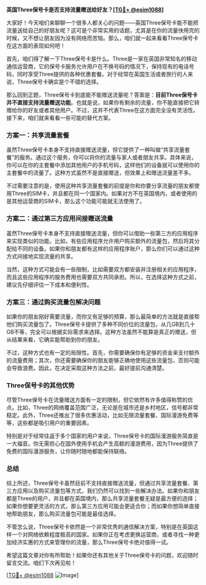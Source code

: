 **英国Three保号卡是否支持流量赠送给好友？[[TG💪+ @esim1088](https://t.me/s/esim1088)]**

大家好！今天咱们来聊聊一个很多人都关心的问题——英国Three保号卡能不能把流量送给自己的好朋友呢？这可是个非常实用的话题，尤其是在你的流量快用完的时候，又不想让朋友因为没有网络而苦恼。那么，咱们就一起来看看Three保号卡在这方面的表现如何吧！

首先，咱们得了解一下Three保号卡是什么。Three是一家在英国非常知名的移动通信运营商，它的保号卡服务允许用户在不换号码的情况下，保持现有的电话号码，同时享受Three提供的各种优惠套餐。对于经常在英国生活或者旅行的人来说，Three保号卡确实是个不错的选择。

那么回到正题，Three保号卡到底能不能赠送流量呢？答案是：**目前Three保号卡并不直接支持流量赠送功能**。也就是说，如果你有剩余的流量，你不能直接把它转赠给你的好友或者其他用户。不过，这并不代表Three在这方面完全没有灵活性。接下来，咱们就来看看一些可能的替代方案。

### 方案一：共享流量套餐

虽然Three保号卡本身不支持直接赠送流量，但它提供了一种叫做“共享流量套餐”的服务。通过这个服务，你可以将你的流量与家人或者朋友共享。具体来说，你可以在你的主套餐中添加其他用户的手机号码，这样他们的设备就可以使用你的主套餐中的流量了。这种方式虽然不是直接赠送，但效果上和赠送流量差不多。

不过需要注意的是，使用这种共享流量套餐的前提是你和你要分享流量的朋友都使用Three的SIM卡，并且都在同一个国家内。如果对方不在英国境内，或者使用的是其他运营商的SIM卡，那么这个功能可能就无法使用了。

### 方案二：通过第三方应用间接赠送流量

虽然Three保号卡本身不支持直接赠送流量，但你可以借助一些第三方的应用程序来实现类似的功能。比如，有些应用程序允许用户购买额外的流量包，然后将其分配给不同的设备。如果你和朋友都有这样的应用程序账户，那么你们可以通过这种方式间接地实现流量的共享。

当然，这种方式可能会有一些限制，比如需要双方都安装并注册相关的应用程序，而且这些应用程序的服务费用也需要双方共同承担。所以，在选择这种方式之前，建议先仔细评估一下成本和便利性。

### 方案三：通过购买流量包解决问题

如果你的朋友刚好需要流量，而你又有足够的预算，那么最简单的方法就是直接帮他们购买流量包了。Three保号卡提供了多种不同价位的流量包，从几GB到几十GB不等，完全可以根据实际需求来选择。这种方法虽然不能算是真正的赠送，但从结果来看，它确实能帮助到你的朋友。

不过，这种方式也有一定的局限性。首先，你需要确保你有足够的资金来支付额外的流量费用；其次，你还需要确保你的朋友能够正确地使用这些流量包，否则可能会导致浪费。因此，在决定采取这种方法之前，最好提前沟通清楚。

### Three保号卡的其他优势

尽管Three保号卡在流量赠送方面有一定的限制，但它依然有许多值得称赞的优点。比如，Three的网络覆盖范围广泛，无论是在城市还是乡村地区，信号都非常稳定。此外，Three还推出了很多优惠活动，比如无限流量套餐、国际漫游免费等等，这些都是吸引用户的重要因素。

特别是对于经常往返于多个国家的用户来说，Three保号卡的国际漫游服务简直是一大福音。你无需担心在国外使用手机会产生高额的漫游费用，因为Three提供了免费的国际漫游服务，让你随时随地都能保持联络。

### 总结

综上所述，Three保号卡虽然目前不支持直接赠送流量，但通过共享流量套餐、第三方应用以及购买流量包等方式，我们仍然可以找到一些解决办法。如果你和朋友都是Three的用户，并且都在英国境内，那么共享流量套餐无疑是最方便的选择；如果你想要更灵活的方式，那么第三方应用可能会更适合你；而如果你想简单直接地帮助朋友，那么购买流量包可能是最佳选择。

不管怎么说，Three保号卡依然是一个非常优秀的通信解决方案，特别是在英国这样一个对网络依赖程度极高的国家。如果你正在考虑更换运营商，或者寻找一种更加经济实惠的方式来管理你的流量，那么Three保号卡绝对值得一试。

希望这篇文章对你有所帮助！如果你还有其他关于Three保号卡的问题，欢迎随时留言交流。咱们下次再见啦！

[[TG💪+ @esim1088](https://t.me/s/esim1088) ![Image](https://i.postimg.cc/4NQfJmqS/Snipaste-2025-05-13-00-14-12.png)]